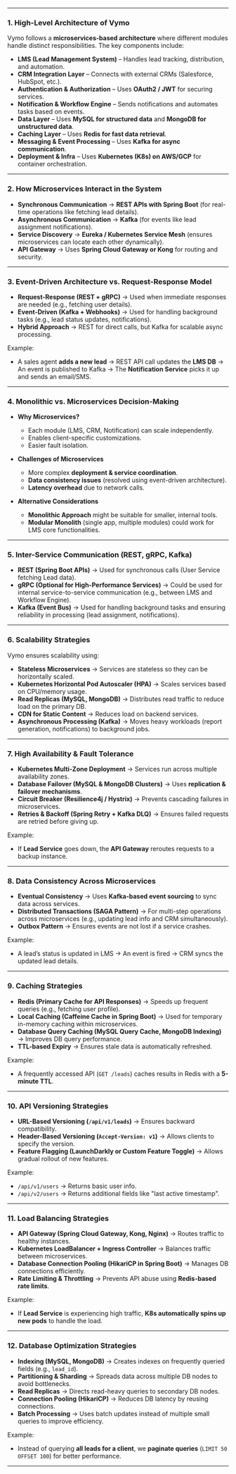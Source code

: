 
---
### **1. High-Level Architecture of Vymo**

Vymo follows a **microservices-based architecture** where different modules handle distinct responsibilities. The key components include:

- **LMS (Lead Management System)** – Handles lead tracking, distribution, and automation.
- **CRM Integration Layer** – Connects with external CRMs (Salesforce, HubSpot, etc.).
- **Authentication & Authorization** – Uses **OAuth2 / JWT** for securing services.
- **Notification & Workflow Engine** – Sends notifications and automates tasks based on events.
- **Data Layer** – Uses **MySQL for structured data** and **MongoDB for unstructured data**.
- **Caching Layer** – Uses **Redis for fast data retrieval**.
- **Messaging & Event Processing** – Uses **Kafka for async communication**.
- **Deployment & Infra** – Uses **Kubernetes (K8s) on AWS/GCP** for container orchestration.

---

### **2. How Microservices Interact in the System**

- **Synchronous Communication** → **REST APIs with Spring Boot** (for real-time operations like fetching lead details).
- **Asynchronous Communication** → **Kafka** (for events like lead assignment notifications).
- **Service Discovery** → **Eureka / Kubernetes Service Mesh** (ensures microservices can locate each other dynamically).
- **API Gateway** → Uses **Spring Cloud Gateway or Kong** for routing and security.

---

### **3. Event-Driven Architecture vs. Request-Response Model**

- **Request-Response (REST + gRPC)** → Used when immediate responses are needed (e.g., fetching user details).
- **Event-Driven (Kafka + Webhooks)** → Used for handling background tasks (e.g., lead status updates, notifications).
- **Hybrid Approach** → REST for direct calls, but Kafka for scalable async processing.

Example:

- A sales agent **adds a new lead** → REST API call updates the **LMS DB** → An event is published to Kafka → The **Notification Service** picks it up and sends an email/SMS.

---

### **4. Monolithic vs. Microservices Decision-Making**

- **Why Microservices?**
    
    - Each module (LMS, CRM, Notification) can scale independently.
    - Enables client-specific customizations.
    - Easier fault isolation.
- **Challenges of Microservices**
    
    - More complex **deployment & service coordination**.
    - **Data consistency issues** (resolved using event-driven architecture).
    - **Latency overhead** due to network calls.
- **Alternative Considerations**
    
    - **Monolithic Approach** might be suitable for smaller, internal tools.
    - **Modular Monolith** (single app, multiple modules) could work for LMS core functionalities.

---

### **5. Inter-Service Communication (REST, gRPC, Kafka)**

- **REST (Spring Boot APIs)** → Used for synchronous calls (User Service fetching Lead data).
- **gRPC (Optional for High-Performance Services)** → Could be used for internal service-to-service communication (e.g., between LMS and Workflow Engine).
- **Kafka (Event Bus)** → Used for handling background tasks and ensuring reliability in processing (lead assignment, notifications).

---

### **6. Scalability Strategies**

Vymo ensures scalability using:

- **Stateless Microservices** → Services are stateless so they can be horizontally scaled.
- **Kubernetes Horizontal Pod Autoscaler (HPA)** → Scales services based on CPU/memory usage.
- **Read Replicas (MySQL, MongoDB)** → Distributes read traffic to reduce load on the primary DB.
- **CDN for Static Content** → Reduces load on backend services.
- **Asynchronous Processing (Kafka)** → Moves heavy workloads (report generation, notifications) to background jobs.

---

### **7. High Availability & Fault Tolerance**

- **Kubernetes Multi-Zone Deployment** → Services run across multiple availability zones.
- **Database Failover (MySQL & MongoDB Clusters)** → Uses **replication & failover mechanisms**.
- **Circuit Breaker (Resilience4j / Hystrix)** → Prevents cascading failures in microservices.
- **Retries & Backoff (Spring Retry + Kafka DLQ)** → Ensures failed requests are retried before giving up.

Example:

- If **Lead Service** goes down, the **API Gateway** reroutes requests to a backup instance.

---

### **8. Data Consistency Across Microservices**

- **Eventual Consistency** → Uses **Kafka-based event sourcing** to sync data across services.
- **Distributed Transactions (SAGA Pattern)** → For multi-step operations across microservices (e.g., updating lead info and CRM simultaneously).
- **Outbox Pattern** → Ensures events are not lost if a service crashes.

Example:

- A lead’s status is updated in LMS → An event is fired → CRM syncs the updated lead details.

---

### **9. Caching Strategies**

- **Redis (Primary Cache for API Responses)** → Speeds up frequent queries (e.g., fetching user profile).
- **Local Caching (Caffeine Cache in Spring Boot)** → Used for temporary in-memory caching within microservices.
- **Database Query Caching (MySQL Query Cache, MongoDB Indexing)** → Improves DB query performance.
- **TTL-based Expiry** → Ensures stale data is automatically refreshed.

Example:

- A frequently accessed API (`GET /leads`) caches results in Redis with a **5-minute TTL**.

---

### **10. API Versioning Strategies**

- **URL-Based Versioning (`/api/v1/leads`)** → Ensures backward compatibility.
- **Header-Based Versioning (`Accept-Version: v1`)** → Allows clients to specify the version.
- **Feature Flagging (LaunchDarkly or Custom Feature Toggle)** → Allows gradual rollout of new features.

Example:

- `/api/v1/users` → Returns basic user info.
- `/api/v2/users` → Returns additional fields like "last active timestamp".

---

### **11. Load Balancing Strategies**

- **API Gateway (Spring Cloud Gateway, Kong, Nginx)** → Routes traffic to healthy instances.
- **Kubernetes LoadBalancer + Ingress Controller** → Balances traffic between microservices.
- **Database Connection Pooling (HikariCP in Spring Boot)** → Manages DB connections efficiently.
- **Rate Limiting & Throttling** → Prevents API abuse using **Redis-based rate limits**.

Example:

- If **Lead Service** is experiencing high traffic, **K8s automatically spins up new pods** to handle the load.

---

### **12. Database Optimization Strategies**

- **Indexing (MySQL, MongoDB)** → Creates indexes on frequently queried fields (e.g., `lead_id`).
- **Partitioning & Sharding** → Spreads data across multiple DB nodes to avoid bottlenecks.
- **Read Replicas** → Directs read-heavy queries to secondary DB nodes.
- **Connection Pooling (HikariCP)** → Reduces DB latency by reusing connections.
- **Batch Processing** → Uses batch updates instead of multiple small queries to improve efficiency.

Example:

- Instead of querying **all leads for a client**, we **paginate queries** (`LIMIT 50 OFFSET 100`) for better performance.

---
